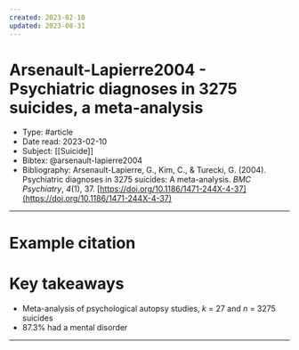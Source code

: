 ```yaml
---
created: 2023-02-10
updated: 2023-08-31
---
```

# Arsenault-Lapierre2004 - Psychiatric diagnoses in 3275 suicides, a meta-analysis

* Type: #article
* Date read: 2023-02-10
* Subject: [[Suicide]]
* Bibtex: @arsenault-lapierre2004
* Bibliography: Arsenault-Lapierre, G., Kim, C., & Turecki, G. (2004). Psychiatric diagnoses in 3275 suicides: A meta-analysis. _BMC Psychiatry_, _4_(1), 37. [https://doi.org/10.1186/1471-244X-4-37](https://doi.org/10.1186/1471-244X-4-37)
---
# Example citation


# Key takeaways
* Meta-analysis of psychological autopsy studies, *k* = 27 and *n* = 3275 suicides
* 87.3% had a mental disorder

---
